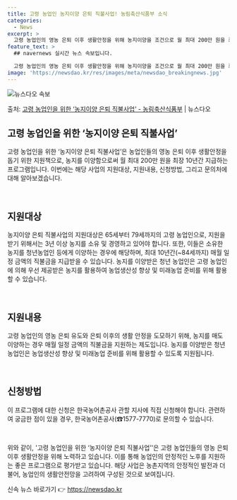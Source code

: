 ```yaml
---
title: 고령 농업인 농지이양 은퇴 직불사업! 농림축산식품부 소식
categories:
  - News
excerpt: >
  고령 농업인의 영농 은퇴 이후 생활안정을 위해 농지이양을 조건으로 월 최대 200만 원을 최장 10년간 지급…
feature_text: >
  ## navernews 실시간 뉴스 속보입니다.

  고령 농업인의 영농 은퇴 이후 생활안정을 위해 농지이양을 조건으로 월 최대 200만 원을 최장 10년간 지급…
image: 'https://newsdao.kr/res/images/meta/newsdao_breakingnews.jpg'
---
```


![뉴스다오 속보](https://newsdao.kr/res/images/meta/newsdao_breakingnews.jpg)

<p>출처: <a href="https://newsdao.kr/3778" rel="dofollow">고령 농업인을 위한 ‘농지이양 은퇴 직불사업’ - 농림축산식품부</a> | 뉴스다오</p>

<h2 data-ke-size="size26">고령 농업인을 위한 ‘농지이양 은퇴 직불사업’</h2>
고령 농업인을 위한 ‘농지이양 은퇴 직불사업’은 농업인들의 영농 은퇴 이후 생활안정을 돕기 위한 지원책으로, 농지를 이양함으로써 월 최대 200만 원을 최장 10년간 지급하는 프로그램입니다. 이번에는 해당 사업의 지원대상, 지원내용, 신청방법, 그리고 문의처에 대해 알아보겠습니다.

<p data-ke-size="size16">&nbsp;</p>

<h2 data-ke-size="size24">지원대상</h2>
농지이양 은퇴 직불사업의 지원대상은 65세부터 79세까지의 고령 농업인으로, 지원을 받기 위해서는 3년 이상 농지를 소유 및 경영하고 있어야 합니다. 또한, 이들은 소유한 농지를 청년농업인 등에게 이양하는 경우에 해당하며, 최대 10년간(~84세까지) 매월 일정 금액의 직불금을 지급받을 수 있습니다. 농지를 이양받은 청년 농업인은 고령 농업인에 의해 우선 제공받은 농지를 활용하여 농업생산성 향상 및 미래농업 준비를 위해 활용할 수 있습니다.

<p data-ke-size="size16">&nbsp;</p>

<h2 data-ke-size="size24">지원내용</h2>
고령 농업인의 영농 은퇴 유도와 은퇴 이후의 생활 안정을 도모하기 위해, 농지를 매도 이양하는 경우 매월 일정 금액의 직불금을 지원하는 제도입니다. 농지를 이양받은 청년 농업인은 농업생산성 향상 및 미래농업 준비를 위해 활용할 수 있도록 지원됩니다.

<p data-ke-size="size16">&nbsp;</p>

<h2 data-ke-size="size24">신청방법</h2>
이 프로그램에 대한 신청은 한국농어촌공사 관할 지사에 직접 신청해야 합니다. 관련하여 궁금한 점이 있을 경우, 한국농어촌공사(☎1577-7770)로 문의할 수 있습니다.

<p data-ke-size="size16">&nbsp;</p>

위와 같이, '고령 농업인을 위한 ‘농지이양 은퇴 직불사업’'은 고령 농업인들의 영농 은퇴 이후 생활안정을 위해 노력하고 있습니다. 이를 통해 농업인의 안정적인 노후를 지원하는 좋은 프로그램으로 평가받고 있습니다. 해당 사업은 농촌지역의 안정적인 발전과 더불어, 농업인의 생활안전망을 고려하여 구성된 것으로 보여집니다. 

신속 뉴스 바로가기 👉 <a href="https://newsdao.kr" rel="dofollow">https://newsdao.kr</a>


